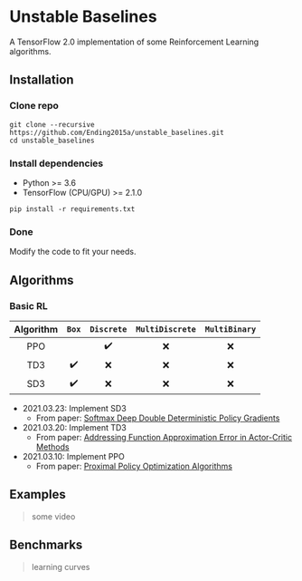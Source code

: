 # Unstable Baselines

A TensorFlow 2.0 implementation of some Reinforcement Learning algorithms.

## Installation

### Clone repo

```
git clone --recursive https://github.com/Ending2015a/unstable_baselines.git
cd unstable_baselines
```

### Install dependencies
* Python >= 3.6
* TensorFlow (CPU/GPU) >= 2.1.0

```
pip install -r requirements.txt
```

### Done

Modify the code to fit your needs.



## Algorithms

### Basic RL



| Algorithm | `Box`              | `Discrete`         | `MultiDiscrete`    | `MultiBinary`      |
|:-----------:|:--------------------:|:--------------------:|:--------------------:|:--------------------:|
| PPO       |   | :heavy_check_mark: | :x: | :x: |
| TD3       | :heavy_check_mark: | :x: | :x: | :x: |
| SD3       | :heavy_check_mark: | :x: | :x: | :x: |


* 2021.03.23: Implement SD3
  * From paper: [Softmax Deep Double Deterministic Policy Gradients](https://arxiv.org/abs/2010.09177)
* 2021.03.20: Implement TD3
  * From paper: [Addressing Function Approximation Error in Actor-Critic Methods](https://arxiv.org/abs/1802.09477)
* 2021.03.10: Implement PPO
  * From paper: [Proximal Policy Optimization Algorithms](https://arxiv.org/abs/1707.06347)

<!---
### Distributional RL

| Algorithm | `Box`              | `Discrete`         | `MultiDiscrete`    | `MultiBinary`      |
|:-----------:|:--------------------:|:--------------------:|:--------------------:|:--------------------:|
| C51 |   |   | :x: | :x: |
| IQN |   |   | :x: | :x: |


### Hierarchical RL

| Algorithm | `Box`              | `Discrete`         | `MultiDiscrete`    | `MultiBinary`      |
|:-----------:|:--------------------:|:--------------------:|:--------------------:|:--------------------:|


### Other RL

| Algorithm | `Box`              | `Discrete`         | `MultiDiscrete`    | `MultiBinary`      |
|:-----------:|:--------------------:|:--------------------:|:--------------------:|:--------------------:|

--->
## Examples

> some video

## Benchmarks

> learning curves

